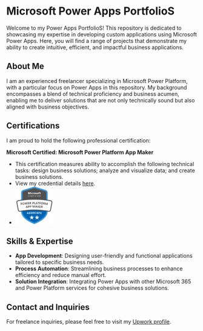 # Microsoft Power Apps PortfolioS

Welcome to my Power Apps PortfolioS! This repository is dedicated to showcasing my expertise in developing custom applications using Microsoft Power Apps. Here, you will find a range of projects that demonstrate my ability to create intuitive, efficient, and impactful business applications.

## About Me

I am an experienced freelancer specializing in Microsoft Power Platform, with a particular focus on Power Apps in this repository. My background encompasses a blend of technical proficiency and business acumen, enabling me to deliver solutions that are not only technically sound but also aligned with business objectives.

## Certifications

I am proud to hold the following professional certification:

**Microsoft Certified: Microsoft Power Platform App Maker**
  - This certification measures ability to accomplish the following technical tasks: design business solutions; analyze and visualize data; and create business solutions.
  - View my credential details [here](https://learn.microsoft.com/api/credentials/share/en-us/85165808/E44F11253FE3549C?sharingId=11FB6C49CF092709).
  - <img src="https://github.com/zhisonghuo/Microsoft-Power-Apps/blob/main/Images/Badge/power-platform-app-maker.png" width="100" height="100">


## Skills & Expertise
- **App Development**: Designing user-friendly and functional applications tailored to specific business needs.
- **Process Automation**: Streamlining business processes to enhance efficiency and reduce manual effort.
- **Solution Integration**: Integrating Power Apps with other Microsoft 365 and Power Platform services for cohesive business solutions.


## Contact and Inquiries

For freelance inquiries, please feel free to visit my [Upwork profile](https://www.upwork.com/freelancers/~01f87b63bb7045bb0c).
